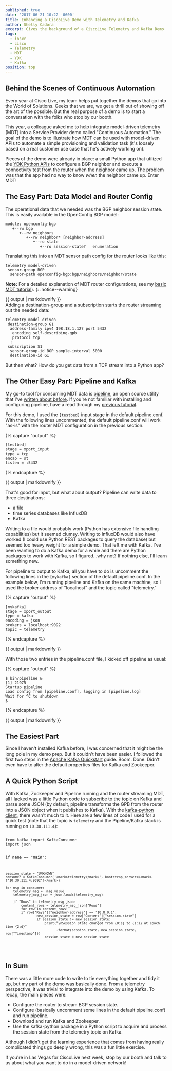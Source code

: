 ```yaml
---
published: true
date: '2017-06-21 10:22 -0600'
title: Enhancing a CiscoLive Demo with Telemetry and Kafka
author: Shelly Cadora
excerpt: Gives the background of a CiscoLive Telemetry and Kafka Demo
tags:
  - iosxr
  - cisco
  - Telemetry
  - MDT
  - YDK
  - Kafka
position: top
---
```

## Behind the Scenes of Continuous Automation

Every year at Cisco Live, my team helps put together the demos that go into the World of Solutions. Geeks that we are, we get a thrill out of showing off the art of the possible. But the real purpose of a demo is to start a conversation with the folks who stop by our booth.     

This year, a colleague asked me to help integrate model-driven telemetry (MDT) into a Service Provider demo called "Continuous Automation." The goal of the demo is to illustrate how MDT can be used with model-driven APIs to automate a simple provisioning and validation task (it's loosely based on a real customer use case that he's actively working on).  

Pieces of the demo were already in place: a small Python app that utilized the [YDK Python APIs](http://ydk.io) to configure a BGP neighbor and execute a connectivity test from the router when the neighbor came up.  The problem was that the app had no way to know _when_ the neighbor came up.  Enter MDT!

## The Easy Part: Data Model and Router Config
The operational data that we needed was the BGP neighbor session state.  This is easily available in the OpenConfig BGP model:

```
module: openconfig-bgp
   +--rw bgp
      +--rw neighbors
         +--rw neighbor* [neighbor-address]
            +--ro state
               +--ro session-state?   enumeration
```

Translating this into an MDT sensor path config for the router looks like this:

```
telemetry model-driven
 sensor-group BGP
  sensor-path openconfig-bgp:bgp/neighbors/neighbor/state
```

**Note:** For a detailed explanation of MDT router configurations, see my [basic MDT tutorial](https://xrdocs.github.io/telemetry/tutorials/2016-07-21-configuring-model-driven-telemetry-mdt/)).
{: .notice--warning}

<div class="notice--">
{{ output | markdownify }}
</div>
Adding a destination-group and a subscription starts the router streaming out the needed data:

```
telemetry model-driven
 destination-group G1
  address-family ipv4 198.18.1.127 port 5432
   encoding self-describing-gpb
   protocol tcp
  !
 subscription S1
  sensor-group-id BGP sample-interval 5000
  destination-id G1
```

 But then what?  How do you get data from a TCP stream into a Python app?

## The Other Easy Part: Pipeline and Kafka

My go-to tool for consuming MDT data is [pipeline](https://github.com/cisco/bigmuddy-network-telemetry-pipeline), an open source utility that I've [written about before](http://blogs.cisco.com/sp/introducing-pipeline-a-model-driven-telemetry-collection-service).  If you're not familiar with installing and configuring pipeline, have a read through my [previous tutorial](https://xrdocs.github.io/telemetry/tutorials/2016-10-03-pipeline-to-text-tutorial/).  

For this demo, I used the  ```[testbed]``` input stage in the default pipeline.conf.  With the following lines uncommented, the default pipeline.conf will work "as-is" with the router MDT configuration in the previous section.

{% capture "output" %}

```
[testbed]
stage = xport_input
type = tcp
encap = st
listen = :5432
```  
{% endcapture %}

<div class="notice--warning">
{{ output | markdownify }}
</div>

That's good for input, but what about output?  Pipeline can write data to three destinations:
- a file
- time series databases like InfluxDB
- Kafka

Writing to a file would probably work (Python has extensive file handling capabilities) but it seemed clumsy.  Writing to InfluxDB would also have worked (I could use Python REST packages to query the database) but seemed too heavy weight for a simple demo.  That left me with Kafka.  I've been wanting to do a Kafka demo for a while and there are Python packages to work with Kafka, so I figured...why not?  If nothing else, I'll learn something new.

For pipeline to output to Kafka, all you have to do is uncomment the following lines in the ```[mykafka]``` section of the default pipeline.conf. In the example below, I'm running pipeline and Kafka on the same machine, so I used the broker address of "localhost" and the topic called "telemetry."

{% capture "output" %}

```
[mykafka]
stage = xport_output
type = kafka
encoding = json
brokers = localhost:9092
topic = telemetry
```  
{% endcapture %}

<div class="notice--warning">
{{ output | markdownify }}
</div>

With those two entries in the pipeline.conf file, I kicked off pipeline as usual:

{% capture "output" %}

```
$ bin/pipeline &
[1] 21975
Startup pipeline
Load config from [pipeline.conf], logging in [pipeline.log]
Wait for ^C to shutdown
$
```  
{% endcapture %}

<div class="notice--warning">
{{ output | markdownify }}
</div>

## The Easiest Part
Since I haven't installed Kafka before, I was concerned that it might be the long pole in my demo prep.  But it couldn't have been easier.  I followed the first two steps in the [Apache Kafka Quickstart](https://kafka.apache.org/quickstart) guide.  Boom.  Done.  Didn't even have to alter the default properties files for Kafka and Zookeeper.

## A Quick Python Script
With Kafka, Zookeeper and Pipeline running and the router streaming MDT, all I lacked was a little Python code to subscribe to the topic on Kafka and parse some JSON (by default, pipeline transforms the GPB from the router into a JSON object when it publishes to Kafka). With the [kafka-python client](https://pypi.python.org/pypi/kafka-python), there wasn't much to it.  Here are a few lines of code I used for a quick test (note that the topic is ```telemetry``` and the Pipeline/Kafka stack is running on ```10.30.111.4```):

<div class="highlighter-rouge">
<pre class="highlight">
<code>
from kafka import KafkaConsumer
import json

if __name__ == "__main__":

    session_state = "UNKNOWN"
    consumer = KafkaConsumer('<mark>telemetry</mark>', bootstrap_servers=<mark>["10.30.111.4:9092"]</mark>)

    for msg in consumer:
        telemetry_msg =  msg.value
        telemetry_msg_json = json.loads(telemetry_msg)

        if "Rows" in telemetry_msg_json:
            content_rows = telemetry_msg_json["Rows"]
            for row in content_rows:
            if row["Keys"]["neighbor-address"] == '10.8.0.1':
                    new_session_state = row["Content"]["session-state"]
                    if session_state != new_session_state:
                        print("\nSession state changed from {0:s} to {1:s} at epoch time {2:d}"
                              .format(session_state, new_session_state, row["Timestamp"]))
                        session_state = new_session_state
</code>
</pre>
</div>

## In Sum
There was a little more code to write to tie everything together and tidy it up, but my part of the demo was basically done.  From a telemetry perspective, it was trivial to integrate into the demo by using Kafka.  To recap, the main pieces were:
- Configure the router to stream BGP session state.
- Configure (basically uncomment some lines in the default pipeline.conf) and run pipeline.
- Download and run Kafka and Zookeeper.
- Use the kafka-python package in a Python script to acquire and process the session state from the telemetry topic on Kafka.

Although I didn't get the learning experience that comes from having really complicated things go deeply wrong, this was a fun little exercise.  

If you're in Las Vegas for CiscoLive next week, stop by our booth and talk to us about what you want to do in a model-driven network!
